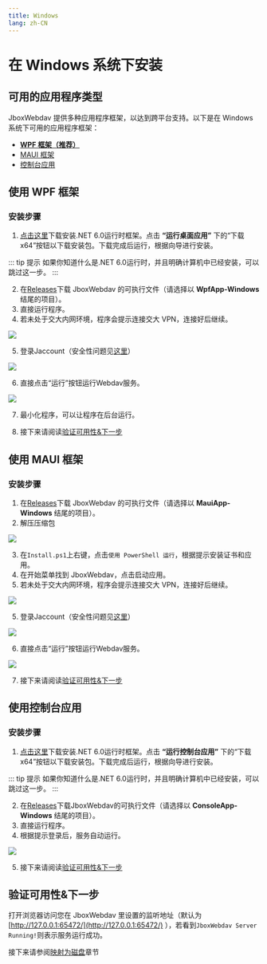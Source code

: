 ```yaml
---
title: Windows
lang: zh-CN
---
```


# 在 Windows 系统下安装

## 可用的应用程序类型
JboxWebdav 提供多种应用程序框架，以达到跨平台支持。以下是在 Windows 系统下可用的应用程序框架：

- [**WPF 框架（推荐）**](#使用-wpf-框架)
- [MAUI 框架](#使用-maui-框架)
- [控制台应用](#使用控制台应用)

## 使用 WPF 框架
### 安装步骤
1. [点击这里](https://dotnet.microsoft.com/zh-cn/download/dotnet/6.0/runtime)下载安装.NET 6.0运行时框架。点击 **“运行桌面应用”** 下的“下载x64”按钮以下载安装包。下载完成后运行，根据向导进行安装。

::: tip 提示
如果你知道什么是.NET 6.0运行时，并且明确计算机中已经安装，可以跳过这一步。
:::

2. 在[Releases](https://github.com/1357310795/JboxWebdav/releases)下载 JboxWebdav 的可执行文件（请选择以 **WpfApp-Windows** 结尾的项目）。
3. 直接运行程序。
4. 若未处于交大内网环境，程序会提示连接交大 VPN，连接好后继续。

![](https://s2.loli.net/2022/08/01/7bi1gGhDj2EIwXm.png)

5. 登录Jaccount（安全性问题见[这里](../about/readme.md#安全性说明)）

![](https://s2.loli.net/2022/07/03/YXpRmdWC1QHSMrz.png)

6. 直接点击“运行”按钮运行Webdav服务。

![](https://s2.loli.net/2022/08/01/YujkUPdKIiXfbAT.png)

7. 最小化程序，可以让程序在后台运行。

8. 接下来请阅读[验证可用性&下一步](#验证可用性-下一步)

## 使用 MAUI 框架
### 安装步骤
1. 在[Releases](https://github.com/1357310795/JboxWebdav/releases)下载 JboxWebdav 的可执行文件（请选择以 **MauiApp-Windows** 结尾的项目）。
2. 解压压缩包

![](https://s2.loli.net/2022/08/01/a6TCM1QZJBI8sNR.png)

3. 在`Install.ps1`上右键，点击`使用 PowerShell 运行`，根据提示安装证书和应用。
4. 在开始菜单找到 JboxWebdav，点击启动应用。
4. 若未处于交大内网环境，程序会提示连接交大 VPN，连接好后继续。

![](https://s2.loli.net/2022/08/01/KjLmOkc2FSVM94s.png)

5. 登录Jaccount（安全性问题见[这里](../about/readme.md#安全性说明)）

![](https://s2.loli.net/2022/08/01/q9zWCLYDGoHAPMt.png)

6. 直接点击“运行”按钮运行Webdav服务。

![](https://s2.loli.net/2022/08/01/LTnyPaBmrdpOjHR.png)

7. 接下来请阅读[验证可用性&下一步](#验证可用性-下一步)

## 使用控制台应用
### 安装步骤
1. [点击这里](https://dotnet.microsoft.com/zh-cn/download/dotnet/6.0/runtime)下载安装.NET 6.0运行时框架。点击 **“运行控制台应用”** 下的“下载x64”按钮以下载安装包。下载完成后运行，根据向导进行安装。

::: tip 提示
如果你知道什么是.NET 6.0运行时，并且明确计算机中已经安装，可以跳过这一步。
:::

2. 在[Releases](https://github.com/1357310795/JboxWebdav/releases)下载JboxWebdav的可执行文件（请选择以 **ConsoleApp-Windows** 结尾的项目）。
3. 直接运行程序。
4. 根据提示登录后，服务自动运行。

![](https://s2.loli.net/2022/08/01/h9mkcH5ta3nPpSG.png)

5. 接下来请阅读[验证可用性&下一步](#验证可用性-下一步)

## 验证可用性&下一步
打开浏览器访问您在 JboxWebdav 里设置的监听地址（默认为 [http://127.0.0.1:65472/](http://127.0.0.1:65472/) ），若看到`JboxWebdav Server Running!`则表示服务运行成功。

接下来请参阅[映射为磁盘](../setup/Mount-Raidrive.md)章节
